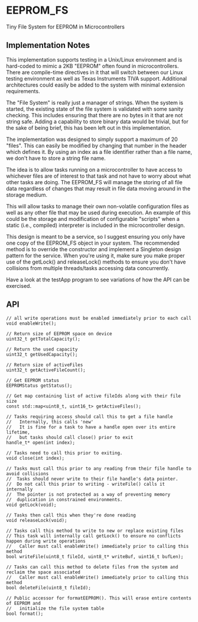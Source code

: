 # EEPROM_FS
Tiny File System for EEPROM in Microcontrollers

## Implementation Notes
This implementation supports testing in a Unix/Linux environment and is hard-coded to mimic a 2KB "EEPROM" often found in microcontrollers. There are compile-time directives in it that will switch between our Linux testing environment as well as Texas Instruments TIVA support. Additional architectures could easily be added to the system with minimal extension requirements.

The "File System" is really just a manager of strings. When the system is started, the existing state of the file system is validated with some sanity checking. This includes ensuring that there are no bytes in it that are not string safe. Adding a capability to store binary data would be trivial, but for the sake of being brief, this has been left out in this implementation.

The implementation was designed to simply support a maximum of 20 "files". This can easily be modified by changing that number in the header which defines it. By using an index as a file identifier rather than a file name, we don't have to store a string file name.

The idea is to allow tasks running on a microcontroller to have access to whichever files are of interest to that task and not have to worry about what other tasks are doing. The EEPROM_FS will manage the storing of all file data regardless of changes that may result in file data moving around in the storage medium.

This will allow tasks to manage their own non-volatile configuration files as well as any other file that may be used during execution. An example of this could be the storage and modification of configurable "scripts" when a static (i.e., compiled) interpreter is included in the microcontroller design.

This design is meant to be a service, so I suggest ensuring you only have one copy of the EEPROM_FS object in your system. The recommended method is to override the constructor and implement a Singleton design pattern for the service. When you're using it, make sure you make proper use of the getLock() and releaseLock() methods to ensure you don't have collisions from multiple threads/tasks accessing data concurrently.

Have a look at the testApp program to see variations of how the API can be exercised.

## API

    // all write operations must be enabled immediately prior to each call
    void enableWrite();

    // Return size of EEPROM space on device
    uint32_t getTotalCapacity();

    // Return the used capacity
    uint32_t getUsedCapacity();

    // Return size of activeFiles
    uint32_t getActiveFileCount();

    // Get EEPROM status
    EEPROMStatus getStatus();

    // Get map containing list of active fileIds along with their file size
    const std::map<uint8_t, uint16_t> getActiveFiles();
    
    // Tasks requiring access should call this to get a file handle
    //   Internally, this calls 'new'
    //   It is fine for a task to have a handle open over its entire lifetime,
    //   but tasks should call close() prior to exit
    handle_t* open(int index);

    // Tasks need to call this prior to exiting.
    void close(int index);

    // Tasks must call this prior to any reading from their file handle to avoid collisions
    //  Tasks should never write to their file handle's data pointer.
    //  Do not call this prior to writing - writeFile() calls it internally
    //  The pointer is not protected as a way of preventing memory
    //  duplication in constrained environments.
    void getLock(void);

    // Tasks then call this when they're done reading
    void releaseLock(void);

    // Tasks call this method to write to new or replace existing files
    // This task will internally call getLock() to ensure no conflicts happen during write operations
    //   Caller must call enableWrite() immediately prior to calling this method
    bool writeFile(uint8_t fileId, uint8_t* writeBuf, uint16_t bufLen);

    // Tasks can call this method to delete files from the system and reclaim the space associated
    //   Caller must call enableWrite() immediately prior to calling this method
    bool deleteFile(uint8_t fileId);

    // Public accessor for formatEEPROM(). This will erase entire contents of EEPROM and
    //   initialize the file system table
    bool format();
